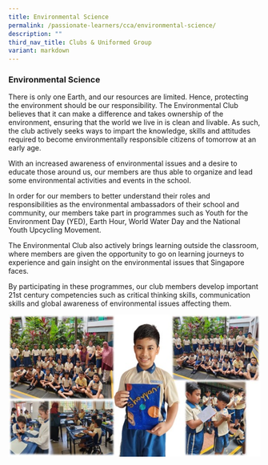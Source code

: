 ```yaml
---
title: Environmental Science
permalink: /passionate-learners/cca/environmental-science/
description: ""
third_nav_title: Clubs & Uniformed Group
variant: markdown
---
```

### **Environmental Science**
There is only one Earth, and our resources are limited. Hence, protecting the environment should be our responsibility. The Environmental Club believes that it can make a difference and takes ownership of the environment, ensuring that the world we live in is clean and livable. As such, the club actively seeks ways to impart the knowledge, skills and attitudes required to become environmentally responsible citizens of tomorrow at an early age.  

With an increased awareness of environmental issues and a desire to educate those around us, our members are thus able to organize and lead some environmental activities and events in the school.

In order for our members to better understand their roles and responsibilities as the environmental ambassadors of their school and community, our members take part in programmes such as Youth for the Environment Day (YED), Earth Hour, World Water Day and the National Youth Upcycling Movement.

The Environmental Club also actively brings learning outside the classroom, where members are given the opportunity to go on learning journeys to experience and gain insight on the environmental issues that Singapore faces.

By participating in these programmes, our club members develop important 21st century competencies such as critical thinking skills, communication skills and global awareness of environmental issues affecting them.

![](/images/env_sci.jpg)
